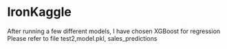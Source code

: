 # IronKaggle
After running a few different models, I have chosen XGBoost for regression
Please refer to file test2,model.pkl, sales_predictions
